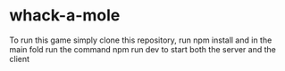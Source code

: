 # whack-a-mole

To run this game simply clone this repository, run npm install and in the main fold run the command npm run dev to start both the server and the client
